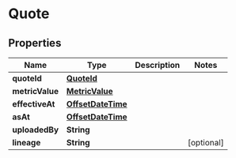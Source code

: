 
# Quote

## Properties
Name | Type | Description | Notes
------------ | ------------- | ------------- | -------------
**quoteId** | [**QuoteId**](QuoteId.md) |  | 
**metricValue** | [**MetricValue**](MetricValue.md) |  | 
**effectiveAt** | [**OffsetDateTime**](OffsetDateTime.md) |  | 
**asAt** | [**OffsetDateTime**](OffsetDateTime.md) |  | 
**uploadedBy** | **String** |  | 
**lineage** | **String** |  |  [optional]



